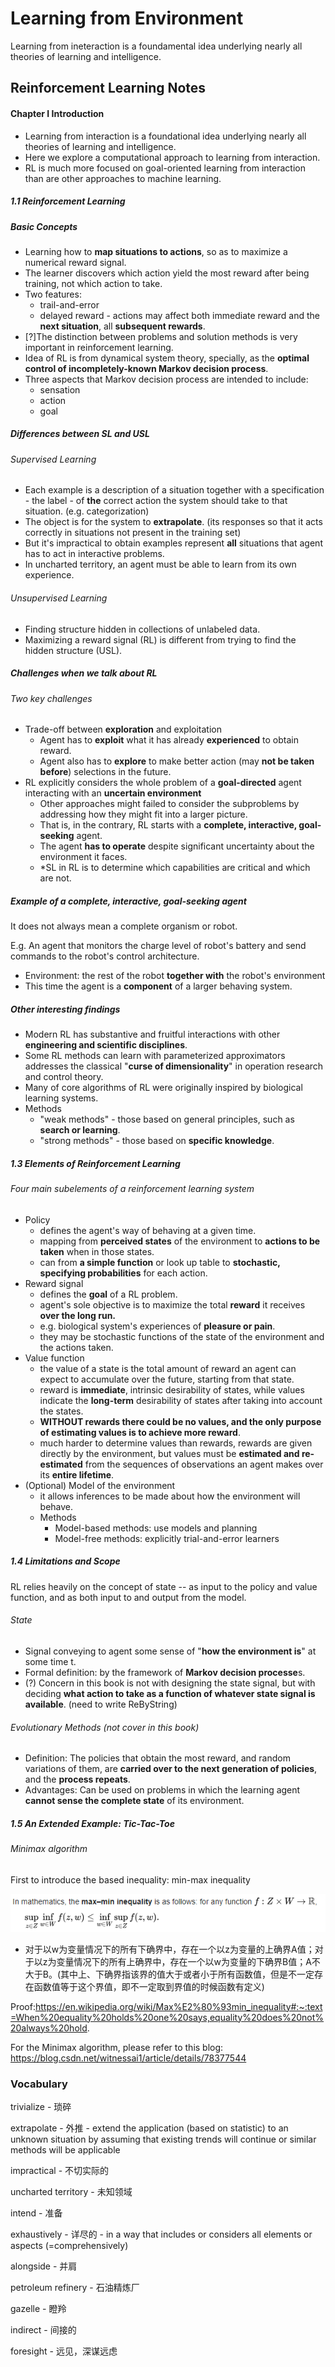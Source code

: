 Learning from Environment
====
Learning from ineteraction is a foundamental idea underlying nearly all theories of learning and intelligence.


## Reinforcement Learning Notes

#### Chapter I Introduction

* Learning from interaction is a foundational idea underlying nearly all theories of learning and intelligence.
* Here we explore a computational approach to learning from interaction.
* RL is much more focused on goal-oriented learning from interaction than are other approaches to machine learning.



##### 1.1 Reinforcement Learning

##### Basic Concepts

* Learning how to **map situations to actions**, so as to maximize a numerical reward signal.
* The learner discovers which action yield the most reward after being training, not which action to take.
* Two features:
  * trail-and-error
  * delayed reward - actions may affect both immediate reward and the **next situation**, all **subsequent rewards**.
* [?]The distinction between problems and solution methods is very important in reinforcement learning.
* Idea of RL is from dynamical system theory, specially, as the **optimal control of incompletely-known Markov decision process**.
* Three aspects that Markov decision process are intended to include:
  * sensation
  * action
  * goal



##### Differences between SL and USL

###### Supervised Learning

* Each example is a description of a situation together with a specification - the label - of **the** correct action the system should take to that situation. (e.g. categorization)
* The object is for the system to **extrapolate**. (its responses so that it acts correctly in situations not present in the training set)
* But it's impractical to obtain examples represent **all** situations that agent has to act in interactive problems.
* In uncharted territory, an agent must be able to learn from its own experience.

###### Unsupervised Learning

* Finding structure hidden in collections of unlabeled data.
* Maximizing a reward signal (RL) is different from trying to find the hidden structure (USL).



##### Challenges when we talk about RL

###### Two key challenges

* Trade-off between **exploration** and exploitation
  * Agent has to **exploit** what it has already **experienced** to obtain reward.
  * Agent also has to **explore** to make better action (may **not be taken before**) selections in the future.
* RL explicitly considers the whole problem of a **goal-directed** agent interacting with an **uncertain environment**
  * Other approaches might failed to consider the subproblems by addressing how they might fit into a larger picture.
  * That is, in the contrary, RL starts with a **complete, interactive, goal-seeking** agent.
  * The agent **has to operate** despite significant uncertainty about the environment it faces.
  * *SL in RL is to determine which capabilities are critical and which are not.



##### Example of a complete, interactive, goal-seeking agent

It does not always mean a complete organism or robot.

E.g. An agent that monitors the charge level of robot's battery and send commands to the robot's control architecture. 

* Environment: the rest of the robot **together with** the robot's environment
* This time the agent is a **component** of a larger behaving system.



##### Other interesting findings

* Modern RL has substantive and fruitful interactions with other **engineering and scientific disciplines**.
* Some RL methods can learn with parameterized approximators addresses the classical "**curse of dimensionality**" in operation research and control theory.
* Many of core algorithms of RL were originally inspired by biological learning systems.
* Methods
  * "weak methods" - those based on general principles, such as **search or learning**.
  * "strong methods" - those based on **specific knowledge**.



##### 1.3 Elements of Reinforcement Learning

###### Four main subelements of a reinforcement learning system

* Policy
  * defines the agent's way of behaving at a given time.
  * mapping from **perceived states** of the environment to **actions to be taken** when in those states.
  * can from **a simple function** or look up table to **stochastic, specifying probabilities** for each action.
* Reward signal
  * defines the **goal** of a RL problem.
  * agent's sole objective is to maximize the total **reward** it receives **over the long run.**
  * e.g. biological system's experiences of **pleasure or pain**.
  * they may be stochastic functions of the state of the environment and the actions taken.
* Value function
  * the value of a state is the total amount of reward an agent can expect to accumulate over the future, starting from that state.
  * reward is **immediate**, intrinsic desirability of states, while values indicate the **long-term** desirability of states after taking into account the states.
  * **WITHOUT rewards there could be no values, and the only purpose of estimating values is to achieve more reward**.
  * much harder to determine values than rewards, rewards are given directly by the environment, but values must be **estimated and re-estimated** from the sequences of observations an agent makes over its **entire lifetime**.
* (Optional) Model of the environment
  * it allows inferences to be made about how the environment will behave.
  * Methods
    * Model-based methods: use models and planning
    * Model-free methods: explicitly trial-and-error learners



##### 1.4 Limitations and Scope

RL relies heavily on the concept of state -- as input to the policy and value function, and as both input to and output from the model.

###### State

* Signal conveying to agent some sense of "**how the environment is**" at some time t.
* Formal definition: by the framework of **Markov decision processe**s.
* (?) Concern in this book is not with designing the state signal, but with deciding **what action to take as a function of whatever state signal is available**. (need to write ReByString)

###### Evolutionary Methods (not cover in this book)

* Definition: The policies that obtain the most reward, and random variations of them, are **carried over to the next generation of policies**, and the **process repeats**.
* Advantages: Can be used on problems in which the learning agent **cannot sense the complete state** of its environment.



##### 1.5 An Extended Example: Tic-Tac-Toe

###### Minimax algorithm

First to introduce the based inequality: min-max inequality

![Min-Max Inequality](Images/Min-Max%20Inequality.PNG)

* 对于以w为变量情况下的所有下确界中，存在一个以z为变量的上确界A值；对于以z为变量情况下的所有上确界中，存在一个以w为变量的下确界B值；A不大于B。(其中上、下确界指该界的值大于或者小于所有函数值，但是不一定存在函数值等于这个界值，即不一定取到界值的时候函数有定义)

Proof:https://en.wikipedia.org/wiki/Max%E2%80%93min_inequality#:~:text=When%20equality%20holds%20one%20says,equality%20does%20not%20always%20hold.

For the Minimax algorithm, please refer to this blog: https://blog.csdn.net/witnessai1/article/details/78377544



### Vocabulary

trivialize - 琐碎

extrapolate - 外推 - extend the application (based on statistic) to an unknown situation by assuming that existing trends will continue or similar methods will be applicable

impractical - 不切实际的

uncharted territory - 未知领域

intend - 准备

exhaustively - 详尽的 - in a way that includes or considers all elements or aspects (=comprehensively)

alongside - 并肩

petroleum refinery - 石油精炼厂

gazelle - 瞪羚

indirect - 间接的

foresight - 远见，深谋远虑
